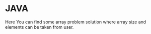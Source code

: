 # JAVA
Here You can find some array problem solution where array size and elements can be taken from user.
